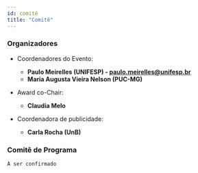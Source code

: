 ```yaml
---
id: comitê
title: "Comitê"
---
```


### Organizadores

- Coordenadores do Evento: 
  - **Paulo Meirelles (UNIFESP) - paulo.meirelles@unifesp.br**
  - **Maria Augusta Vieira Nelson (PUC-MG)**

- Award co-Chair:
  - **Claudia Melo**
  
- Coordenadora de publicidade: 
  - **Carla Rocha (UnB)**

### Comitê de Programa

    À ser confirmado
    
   